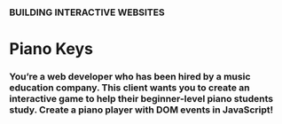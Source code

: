 ### BUILDING INTERACTIVE WEBSITES

# Piano Keys

### You’re a web developer who has been hired by a music education company. This client wants you to create an interactive game to help their beginner-level piano students study. Create a piano player with DOM events in JavaScript!
